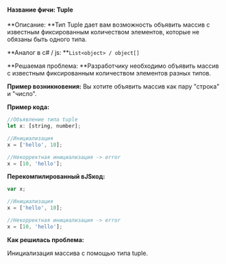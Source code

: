 #### **Название фичи: Tuple**

**Описание:  **Тип Tuple дает вам возможность объявить массив с известным фиксированным количеством элементов, которые не обязаны быть одного типа.

**Аналог в c\# / js:  **`List<object> / object[]`

**Решаемая проблема: **Разработчику необходимо объявить массив с известным фиксированным количеством элементов разных типов.

**Пример возникновения:** Вы хотите объявить массив как пару "строка" и "число".

**Пример кода:**

```js
//Объявление типа tuple
let x: [string, number];

//Инициализация
x = ['hello', 10];

//Некорректная инициализация -> error
x = [10, 'hello']; 
```

**Перекомпилированный вJSкод:**

```js
var x;

//Инициализация
x = ['hello', 10];

//Некорректная инициализация -> error
x = [10, 'hello']; 
```

**Как решилась проблема:**

Инициализация массива с помощью типа tuple.

